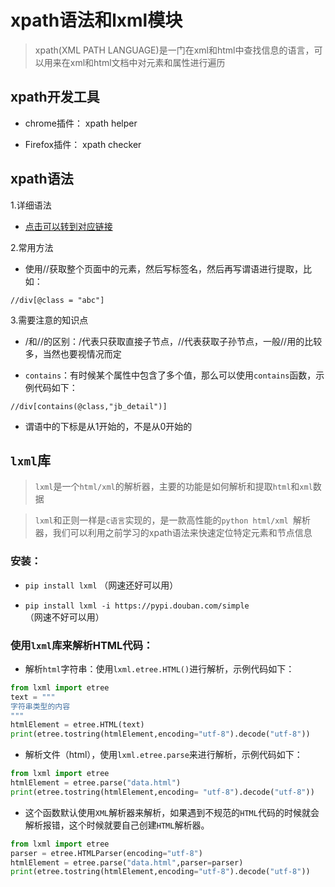# xpath语法和lxml模块

> xpath(XML PATH LANGUAGE)是一门在xml和html中查找信息的语言，可以用来在xml和html文档中对元素和属性进行遍历

## xpath开发工具

* chrome插件： xpath helper

* Firefox插件： xpath checker


## xpath语法
1.详细语法

   * [点击可以转到对应链接](https://www.runoob.com/xpath/xpath-syntax.html)

2.常用方法

   * 使用//获取整个页面中的元素，然后写标签名，然后再写谓语进行提取，比如：

```xpath
//div[@class = "abc"]
```

3.需要注意的知识点

   * /和//的区别：/代表只获取直接子节点，//代表获取子孙节点，一般//用的比较多，当然也要视情况而定

   * `contains`：有时候某个属性中包含了多个值，那么可以使用`contains`函数，示例代码如下：
```xpath
//div[contains(@class,"jb_detail")]
```

   * 谓语中的下标是从1开始的，不是从0开始的


## `lxml`库

>`lxml`是一个`html/xml`的解析器，主要的功能是如何解析和提取`html`和`xml`数据

>`lxml`和正则一样是`c语言`实现的，是一款高性能的`python html/xml `解析器，我们可以利用之前学习的xpath语法来快速定位特定元素和节点信息

### 安装：

   * `pip install lxml` （网速还好可以用）

   * `pip install lxml -i https://pypi.douban.com/simple`（网速不好可以用）

### 使用`lxml`库来解析HTML代码：

   * 解析`html`字符串：使用`lxml.etree.HTML()`进行解析，示例代码如下：
```python
from lxml import etree
text = """
字符串类型的内容
"""
htmlElement = etree.HTML(text)
print(etree.tostring(htmlElement,encoding="utf-8").decode("utf-8"))

```

   * 解析文件（html），使用`lxml.etree.parse`来进行解析，示例代码如下：
```python
from lxml import etree
htmlElement = etree.parse("data.html")
print(etree.tostring(htmlElement,encoding= "utf-8").decode("utf-8"))
```

   * 这个函数默认使用`XML`解析器来解析，如果遇到不规范的`HTML`代码的时候就会解析报错，这个时候就要自己创建`HTML`解析器。
```python
from lxml import etree
parser = etree.HTMLParser(encoding="utf-8")
htmlElement = etree.parse("data.html",parser=parser)
print(etree.tostring(htmlElement,encoding="utf-8").decode("utf-8"))
```
